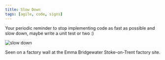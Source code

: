 ```yaml
---
title: Slow Down
tags: [agile, code, signs]
---
```


Your periodic reminder to stop implementing code as fast as possible and slow down, maybe
write a unit test or two :)

![slow down](/assets/img/posts/slow-down/slow-down.jpg)

Seen on a factory wall at the Emma Bridgewater Stoke-on-Trent factory site.
